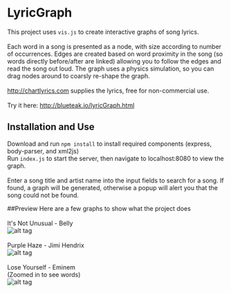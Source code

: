 # LyricGraph
This project uses `vis.js` to create interactive graphs of song lyrics.<br><br>
Each word in a song is presented as a node, with size according to number of occurrences. Edges are created based on word proximity
in the song (so words directly before/after are linked) allowing you to follow the edges and read the song out loud. The graph uses a
physics simulation, so you can drag nodes around to coarsly re-shape the graph.<br><br>
http://chartlyrics.com supplies the lyrics, free for non-commercial use.
<br><br>
Try it here: http://blueteak.io/lyricGraph.html

## Installation and Use
Download and run `npm install` to install required components (express, body-parser, and xml2js) <br>
Run `index.js` to start the server, then navigate to localhost:8080 to view the graph.<br><br>
Enter a song title and artist name into the input fields to search for a song. If found, a graph will be generated, otherwise a popup will alert you that the song could not be found.

##Preview
Here are a few graphs to show what the project does <br><br>
It's Not Unusual - Belly
<br>
![alt tag](http://i.imgur.com/D8LkPfk.png)
<br><br>
Purple Haze - Jimi Hendrix
<br>
![alt tag](http://i.imgur.com/mINZGsm.png)
<br><br>
Lose Yourself - Eminem <br>
(Zoomed in to see words)
<br>
![alt tag](http://i.imgur.com/W2Gf4zh.png)
<br><br>

